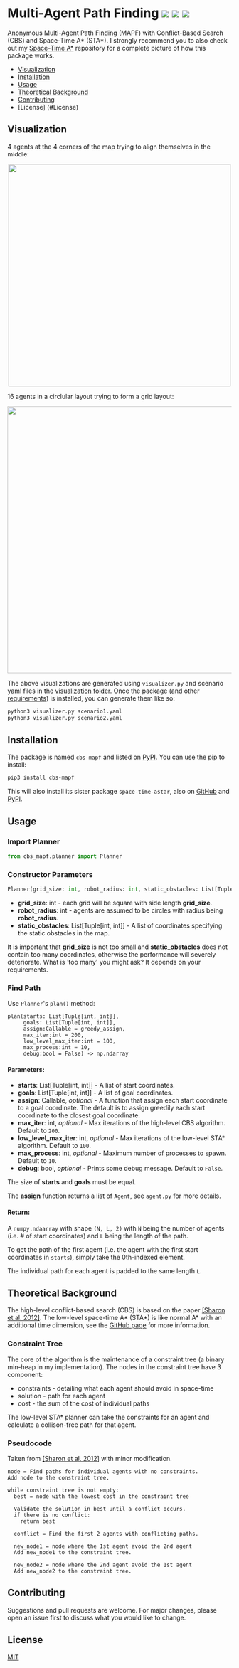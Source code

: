 # Multi-Agent Path Finding ![](https://img.shields.io/pypi/v/cbs-mapf) ![](https://img.shields.io/badge/python-%3E%3D3.5-blue) ![](https://img.shields.io/github/license/GavinPHR/Multi-Agent-Path-Finding) 

Anonymous Multi-Agent Path Finding (MAPF) with Conflict-Based Search (CBS) and Space-Time A* (STA*). I strongly recommend you to also check out my [Space-Time A*](https://github.com/GavinPHR/Space-Time-AStar) repository for a complete picture of how this package works.

 - [Visualization](#visualization)
 - [Installation](#installation)
 - [Usage](#usage)
 - [Theoretical Background](#theoreticalbackground)
 - [Contributing](#contributing)
 - [License] (#License)

## Visualization 

4 agents at the 4 corners of the map trying to align themselves in the middle:

<p align="center">
  <img width="500" src="https://raw.githubusercontent.com/GavinPHR/Multi-Agent-Path-Finding/master/fig/visualization1.gif">
</p>

16 agents in a circlular layout trying to form a grid layout:

<p align="center">
  <img width="600" src="https://raw.githubusercontent.com/GavinPHR/Multi-Agent-Path-Finding/master/fig/visualization2.gif">
</p>

The above visualizations are generated using `visualizer.py` and scenario yaml files in the [visualization folder](https://github.com/GavinPHR/Multi-Agent-Path-Finding/tree/master/visualization). Once the package (and other [requirements](https://github.com/GavinPHR/Multi-Agent-Path-Finding/blob/master/visualization/requirements.txt)) is installed, you can generate them like so:

```bash
python3 visualizer.py scenario1.yaml
python3 visualizer.py scenario2.yaml
```

## Installation

The package is named `cbs-mapf` and listed on [PyPI](https://pypi.org/project/cbs-mapf/). You can use the pip to install:

```bash
pip3 install cbs-mapf
```

This will also install its sister package `space-time-astar`, also on [GitHub](https://github.com/GavinPHR/Space-Time-AStar) and [PyPI](https://pypi.org/project/space-time-astar/).

## Usage

### Import Planner

```python
from cbs_mapf.planner import Planner
```

### Constructor Parameters
```python
Planner(grid_size: int, robot_radius: int, static_obstacles: List[Tuple[int, int]])
```
- **grid_size**: int - each grid will be square with side length **grid_size**. 
- **robot_radius**: int - agents are assumed to be circles with radius being **robot_radius**.
- **static_obstacles**: List[Tuple[int, int]] - A list of coordinates specifying the static obstacles in the map.

It is important that **grid_size** is not too small and **static_obstacles** does not contain too many coordinates, otherwise the performance will severely deteriorate. What is 'too many' you might ask? It depends on your requirements.

### Find Path
Use `Planner`'s `plan()` method:
```
plan(starts: List[Tuple[int, int]],
     goals: List[Tuple[int, int]],
     assign:Callable = greedy_assign,
     max_iter:int = 200,
     low_level_max_iter:int = 100,
     max_process:int = 10,
     debug:bool = False) -> np.ndarray
```
#### Parameters:
- **starts**: List[Tuple[int, int]] - A list of start coordinates.
- **goals**: List[Tuple[int, int]] - A list of goal coordinates.
- **assign**: Callable, *optional* - A function that assign each start coordinate to a goal coordinate. The default is to assign greedily each start coordinate to the closest goal coordinate.
- **max_iter**: int, *optional* - Max iterations of the high-level CBS algorithm. Default to `200`. 
- **low_level_max_iter**: int, *optional* - Max iterations of the low-level STA* algorithm. Default to `100`.
- **max_process**: int, *optional* - Maximum number of processes to spawn. Default to `10`.
- **debug**: bool, *optional* - Prints some debug message. Default to `False`.

The size of **starts** and **goals** must be equal. 

The **assign** function returns a list of `Agent`, see `agent.py` for more details.

#### Return:
A `numpy.ndaarray` with shape `(N, L, 2)` with `N` being the number of agents (i.e. # of start coordinates) and `L` being the length of the path. 

To get the path of the first agent (i.e. the agent with the first start coordinates in `starts`), simply take the 0th-indexed element.

The individual path for each agent is padded to the same length `L`. 

## Theoretical Background

The high-level conflict-based search (CBS) is based on the paper [[Sharon et al. 2012]](https://www.aaai.org/ocs/index.php/AAAI/AAAI12/paper/viewFile/5062/5239). The low-level space-time A\* (STA\*) is like normal A\* with an additional time dimension, see the [GitHub page](https://github.com/GavinPHR/Space-Time-AStar) for more information. 

### Constraint Tree

The core of the algorithm is the maintenance of a constraint tree (a binary min-heap in my implementation). The nodes in the constraint tree have 3 component:

- constraints - detailing what each agent should avoid in space-time
- solution - path for each agent
- cost - the sum of the cost of individual paths

The low-level STA* planner can take the constraints for an agent and calculate a collison-free path for that agent.

### Pseudocode 

Taken from [[Sharon et al. 2012]](https://www.aaai.org/ocs/index.php/AAAI/AAAI12/paper/viewFile/5062/5239) with minor modification.

```
node = Find paths for individual agents with no constraints.
Add node to the constraint tree.

while constraint tree is not empty:
  best = node with the lowest cost in the constraint tree

  Validate the solution in best until a conflict occurs.
  if there is no conflict:
    return best

  conflict = Find the first 2 agents with conflicting paths.

  new_node1 = node where the 1st agent avoid the 2nd agent
  Add new_node1 to the constraint tree.

  new_node2 = node where the 2nd agent avoid the 1st agent
  Add new_node2 to the constraint tree.
```


## Contributing
Suggestions and pull requests are welcome. For major changes, please open an issue first to discuss what you would like to change.


## License
[MIT](https://opensource.org/licenses/MIT)
